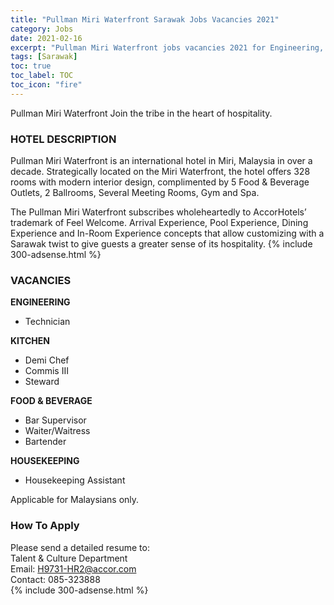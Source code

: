 ```yaml
---
title: "Pullman Miri Waterfront Sarawak Jobs Vacancies 2021" 
category: Jobs 
date: 2021-02-16
excerpt: "Pullman Miri Waterfront jobs vacancies 2021 for Engineering, F&B, Kitchen, Housekeeping. Jawatan kosong Pullman Miri Waterfront Sarawak 2021." 
tags: [Sarawak] 
toc: true 
toc_label: TOC 
toc_icon: "fire" 
--- 
```


Pullman Miri Waterfront Join the tribe in the heart of hospitality.

### HOTEL DESCRIPTION
Pullman Miri Waterfront is an international hotel in Miri, Malaysia in over a decade. Strategically located on the Miri Waterfront, the hotel offers 328 rooms with modern interior design, complimented by 5 Food &
Beverage Outlets, 2 Ballrooms, Several Meeting Rooms, Gym and Spa.

The Pullman Miri Waterfront subscribes wholeheartedly to AccorHotels’ trademark of Feel Welcome. Arrival Experience, Pool Experience, Dining Experience and In-Room Experience concepts that allow customizing with a Sarawak twist to give guests a greater sense of its hospitality.
{% include 300-adsense.html %} 
### VACANCIES 

**ENGINEERING**
- Technician

**KITCHEN**
- Demi Chef
- Commis III
- Steward

**FOOD & BEVERAGE**
- Bar Supervisor
- Waiter/Waitress
- Bartender

**HOUSEKEEPING**
- Housekeeping Assistant

Applicable for Malaysians only.

### How To Apply 
Please send a detailed resume to:<br/>
Talent & Culture Department<br/>
Email: H9731-HR2@accor.com<br/>
Contact: 085-323888<br/>
{% include 300-adsense.html %} 

